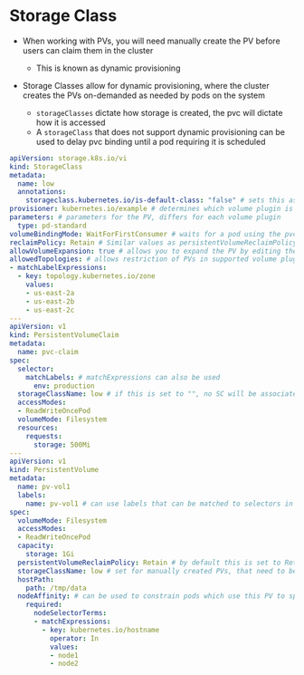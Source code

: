 <h1>Storage Class</h1>
 
* When working with PVs, you will need manually create the PV before users can claim them in the cluster
  - This is known as dynamic provisioning

* Storage Classes allow for dynamic provisioning, where the cluster creates the PVs on-demanded as needed by pods on the system
  - `storageClasses` dictate how storage is created, the pvc will dictate how it is accessed
  - A `storageClass` that does not support dynamic provisioning can be used to delay pvc binding until a pod requiring it is scheduled

```yml
apiVersion: storage.k8s.io/vi
kind: StorageClass
metadata:
  name: low
  annotations:
    storageclass.kubernetes.io/is-default-class: "false" # sets this as the default storageClass for all PVCs
provisioner: kubernetes.io/example # determines which volume plugin is used for provisisioning PVs
parameters: # parameters for the PV, differs for each volume plugin
  type: pd-standard
volumeBindingMode: WaitForFirstConsumer # waits for a pod using the pvc, calling this storageClass, to be created; Immediate can all be used to bind a pvc to pv immediately
reclaimPolicy: Retain # Similar values as persistentVolumeReclaimPolicy
allowVolumeExpansion: true # allows you to expand the PV by editing the PVC object, not all volume types support this
allowedTopologies: # allows restriction of PVs in supported volume plugins
- matchLabelExpressions:
  - key: topology.kubernetes.io/zone
    values:
    - us-east-2a
    - us-east-2b
    - us-east-2c
---
apiVersion: v1
kind: PersistentVolumeClaim
metadata:
  name: pvc-claim
spec:
  selector:
    matchLabels: # matchExpressions can also be used
      env: production
  storageClassName: low # if this is set to "", no SC will be associated to the PVC and all defaults will be ignored
  accessModes:
  - ReadWriteOncePod
  volumeMode: Filesystem
  resources:
    requests:
      storage: 500Mi
---
apiVersion: v1
kind: PersistentVolume
metadata:
  name: pv-vol1
  labels: 
    name: pv-vol1 # can use labels that can be matched to selectors in pvc
spec:
  volumeMode: Filesystem
  accessModes:
  - ReadWriteOncePod
  capacity:
    storage: 1Gi
  persistentVolumeReclaimPolicy: Retain # by default this is set to Retain
  storageClassName: low # set for manually created PVs, that need to be associated to a storageClass
  hostPath:
    path: /tmp/data
  nodeAffinity: # can be used to constrain pods which use this PV to specific nodes
    required:
      nodeSelectorTerms:
      - matchExpressions:
        - key: kubernetes.io/hostname
          operator: In
          values:
          - node1
          - node2
```

